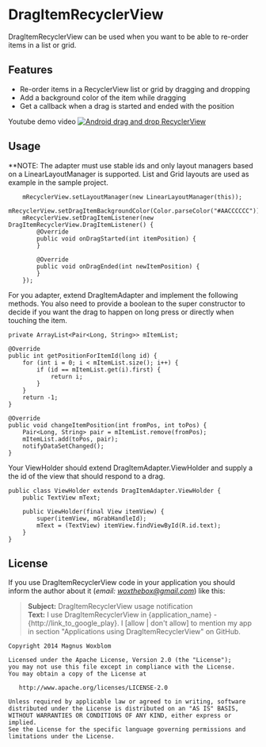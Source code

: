 # DragItemRecyclerView
DragItemRecyclerView can be used when you want to be able to re-order items in a list or grid.

## Features
* Re-order items in a RecyclerView list or grid by dragging and dropping
* Add a background color of the item while dragging
* Get a callback when a drag is started and ended with the position

Youtube demo video
[![Android drag and drop RecyclerView](http://img.youtube.com/vi/9clvbTW4ATw/0.jpg)](http://www.youtube.com/watch?v=9clvbTW4ATw)

## Usage
**NOTE: The adapter must use stable ids and only layout managers based on a LinearLayoutManager is supported.
List and Grid layouts are used as example in the sample project.

        mRecyclerView.setLayoutManager(new LinearLayoutManager(this));
        mRecyclerView.setDragItemBackgroundColor(Color.parseColor("#AACCCCCC"));
        mRecyclerView.setDragItemListener(new DragItemRecyclerView.DragItemListener() {
            @Override
            public void onDragStarted(int itemPosition) {
            }

            @Override
            public void onDragEnded(int newItemPosition) {
            }
        });
  
  For you adapter, extend DragItemAdapter and implement the following methods.
  You also need to provide a boolean to the super constructor to decide if you want the drag to happen on long press or directly when touching the item.

    private ArrayList<Pair<Long, String>> mItemList;  
    
    @Override
    public int getPositionForItemId(long id) {
        for (int i = 0; i < mItemList.size(); i++) {
            if (id == mItemList.get(i).first) {
                return i;
            }
        }
        return -1;
    }

    @Override
    public void changeItemPosition(int fromPos, int toPos) {
        Pair<Long, String> pair = mItemList.remove(fromPos);
        mItemList.add(toPos, pair);
        notifyDataSetChanged();
    }
  
  Your ViewHolder should extend DragItemAdapter.ViewHolder and supply a the id of the view that should respond to a drag.
  
    public class ViewHolder extends DragItemAdapter.ViewHolder {
        public TextView mText;

        public ViewHolder(final View itemView) {
            super(itemView, mGrabHandleId);
            mText = (TextView) itemView.findViewById(R.id.text);
        }
    }

## License

If you use DragItemRecyclerView code in your application you should inform the author about it (*email: woxthebox@gmail.com*) like this:
> **Subject:** DragItemRecyclerView usage notification<br />
> **Text:** I use DragItemRecyclerView in {application_name} - {http://link_to_google_play}.
> I [allow | don't allow] to mention my app in section "Applications using DragItemRecyclerView" on GitHub.

    Copyright 2014 Magnus Woxblom

    Licensed under the Apache License, Version 2.0 (the "License");
    you may not use this file except in compliance with the License.
    You may obtain a copy of the License at

       http://www.apache.org/licenses/LICENSE-2.0

    Unless required by applicable law or agreed to in writing, software
    distributed under the License is distributed on an "AS IS" BASIS,
    WITHOUT WARRANTIES OR CONDITIONS OF ANY KIND, either express or implied.
    See the License for the specific language governing permissions and
    limitations under the License.
